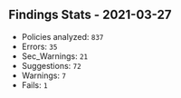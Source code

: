 ## Findings Stats - 2021-03-27
- Policies analyzed: `837`
- Errors: `35`
- Sec_Warnings: `21`
- Suggestions: `72`
- Warnings: `7`
- Fails: `1`
